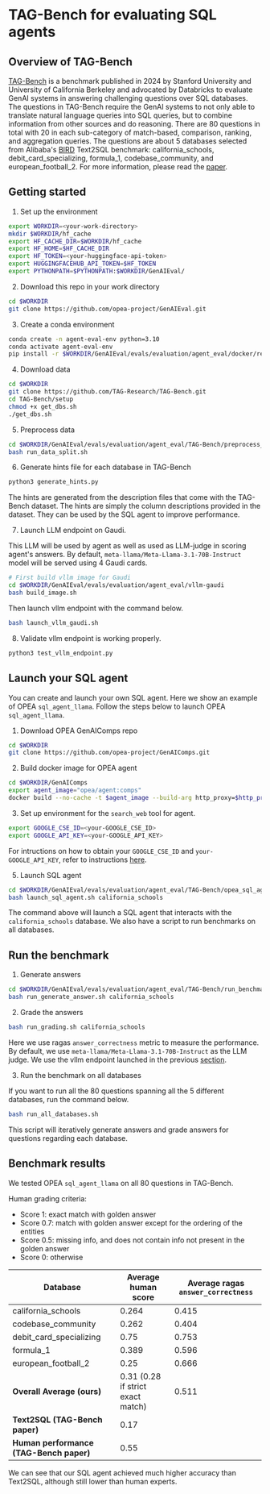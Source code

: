 # TAG-Bench for evaluating SQL agents
## Overview of TAG-Bench
[TAG-Bench](https://github.com/TAG-Research/TAG-Bench) is a benchmark published in 2024 by Stanford University and University of California Berkeley and advocated by Databricks to evaluate GenAI systems in answering challenging questions over SQL databases. The questions in TAG-Bench require the GenAI systems to not only able to translate natural language queries into SQL queries, but to combine information from other sources and do reasoning. There are 80 questions in total with 20 in each sub-category of match-based, comparison, ranking, and aggregation queries. The questions are about 5 databases selected from Alibaba's [BIRD](https://bird-bench.github.io/) Text2SQL benchmark: california_schools, debit_card_specializing, formula_1, codebase_community, and european_football_2. For more information, please read the [paper](https://arxiv.org/pdf/2408.14717).

## Getting started
1. Set up the environment
```bash
export WORKDIR=<your-work-directory>
mkdir $WORKDIR/hf_cache 
export HF_CACHE_DIR=$WORKDIR/hf_cache
export HF_HOME=$HF_CACHE_DIR
export HF_TOKEN=<your-huggingface-api-token>
export HUGGINGFACEHUB_API_TOKEN=$HF_TOKEN
export PYTHONPATH=$PYTHONPATH:$WORKDIR/GenAIEval/
```
2. Download this repo in your work directory
```bash
cd $WORKDIR
git clone https://github.com/opea-project/GenAIEval.git
```
3. Create a conda environment
```bash
conda create -n agent-eval-env python=3.10
conda activate agent-eval-env
pip install -r $WORKDIR/GenAIEval/evals/evaluation/agent_eval/docker/requirements.txt
```
4. Download data
```bash
cd $WORKDIR
git clone https://github.com/TAG-Research/TAG-Bench.git
cd TAG-Bench/setup
chmod +x get_dbs.sh
./get_dbs.sh
```
5. Preprocess data
```bash
cd $WORKDIR/GenAIEval/evals/evaluation/agent_eval/TAG-Bench/preprocess_data/
bash run_data_split.sh
```
6. Generate hints file for each database in TAG-Bench
```bash
python3 generate_hints.py
```
The hints are generated from the description files that come with the TAG-Bench dataset. The hints are simply the column descriptions provided in the dataset. They can be used by the SQL agent to improve performance.

7. Launch LLM endpoint on Gaudi.

This LLM will be used by agent as well as used as LLM-judge in scoring agent's answers. By default, `meta-llama/Meta-Llama-3.1-70B-Instruct` model will be served using 4 Gaudi cards.
```bash
# First build vllm image for Gaudi
cd $WORKDIR/GenAIEval/evals/evaluation/agent_eval/vllm-gaudi
bash build_image.sh
```
Then launch vllm endpoint with the command below.
```bash
bash launch_vllm_gaudi.sh
```

8. Validate vllm endpoint is working properly.
```bash
python3 test_vllm_endpoint.py
```

## Launch your SQL agent
You can create and launch your own SQL agent. Here we show an example of OPEA `sql_agent_llama`. Follow the steps below to launch OPEA `sql_agent_llama`.
1. Download OPEA GenAIComps repo
```bash
cd $WORKDIR
git clone https://github.com/opea-project/GenAIComps.git
```
2. Build docker image for OPEA agent
```bash
cd $WORKDIR/GenAIComps
export agent_image="opea/agent:comps"
docker build --no-cache -t $agent_image --build-arg http_proxy=$http_proxy --build-arg https_proxy=$https_proxy -f comps/agent/src/Dockerfile .
``` 
3. Set up environment for the `search_web` tool for agent.
```bash
export GOOGLE_CSE_ID=<your-GOOGLE_CSE_ID>
export GOOGLE_API_KEY=<your-GOOGLE_API_KEY>
```
For intructions on how to obtain your `GOOGLE_CSE_ID` and `your-GOOGLE_API_KEY`, refer to instructions [here](https://python.langchain.com/docs/integrations/tools/google_search/).

5. Launch SQL agent
```bash
cd $WORKDIR/GenAIEval/evals/evaluation/agent_eval/TAG-Bench/opea_sql_agent_llama
bash launch_sql_agent.sh california_schools
```
The command above will launch a SQL agent that interacts with the `california_schools` database. We also have a script to run benchmarks on all databases.

## Run the benchmark
1. Generate answers
```bash
cd $WORKDIR/GenAIEval/evals/evaluation/agent_eval/TAG-Bench/run_benchmark
bash run_generate_answer.sh california_schools
```
2. Grade the answers
```bash
bash run_grading.sh california_schools
```
Here we use ragas `answer_correctness` metric to measure the performance. By default, we use `meta-llama/Meta-Llama-3.1-70B-Instruct` as the LLM judge. We use the vllm endpoint launched in the previous [section](#launch-your-sql-agent).

3. Run the benchmark on all databases

If you want to run all the 80 questions spanning all the 5 different databases, run the command below.
```bash
bash run_all_databases.sh
```
This script will iteratively generate answers and grade answers for questions regarding each database.

## Benchmark results
We tested OPEA `sql_agent_llama` on all 80 questions in TAG-Bench. 

Human grading criteria:
- Score 1: exact match with golden answer
- Score 0.7: match with golden answer except for the ordering of the entities
- Score 0.5: missing info, and does not contain info not present in the golden answer
- Score 0: otherwise

|Database|Average human score|Average ragas `answer_correctness`|
|--------|-------------------|----------------------------------|
|california_schools|0.264|0.415|
|codebase_community|0.262|0.404|
|debit_card_specializing|0.75|0.753|
|formula_1|0.389|0.596|
|european_football_2|0.25|0.666|
|**Overall Average (ours)**|0.31 (0.28 if strict exact match)|0.511|
|**Text2SQL (TAG-Bench paper)**|0.17||
|**Human performance (TAG-Bench paper)**|0.55||

We can see that our SQL agent achieved much higher accuracy than Text2SQL, although still lower than human experts.